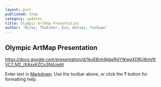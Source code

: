 ```yaml
---
layout: post
published: true
category: updates
title: Olympic ArtMap Presentation
author: 'Miles, Thatcher, Ece, Kelsey, Yuchuan'
---
```

## Olympic ArtMap Presentation

https://docs.google.com/presentation/d/1kvE8nh4kbeRgYWwqXDRU8mVKVC7_M2_IXAsxKZCo3NA/edit

Enter text in [Markdown](http://daringfireball.net/projects/markdown/). Use the toolbar above, or click the **?** button for formatting help.
